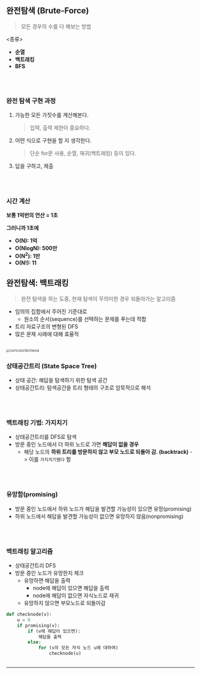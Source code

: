 ## 완전탐색 (Brute-Force)

> 모든 경우의 수를 다 해보는 방법

<종류>

- **순열**
- **백트래킹**
- **BFS**

<br>

<br>

### 완전 탐색 구현 과정

1. 가능한 모든 가짓수를 계산해본다.

   > 입력, 출력 제한이 중요하다.

2. 어떤 식으로 구현을 할 지 생각한다.

   > 단순 for문 사용, 순열, 재귀(백트래킹) 등이 있다.

3. 답을 구하고, 제출

<br>

<br>

### 시간 계산

**보통 1억번의 연산 = 1초**

**그러니까 1초에**

- **O(N):  1억**
- **O(NlogN): 500만**
- **O(N<sup>2</sup>): 1만**
- **O(N!): 11**



## 완전탐색: 백트래킹

> 완전 탐색을 하는 도중, 현재 탐색이 무의미한 경우 되돌아가는 알고리즘

- 임의의 집합에서 주어진 기준대로
  - 원소의 순서(sequence)를 선택하는 문제를 푸는데 적합
- 트리 자료구조의 변형된 DFS
- 많은 문제 사례에 대해 효율적

<br>

<img src="https://user-images.githubusercontent.com/71415474/117146495-38ffa880-adef-11eb-9caf-c808d0c149a9.jpeg" alt="23475C4057BD7D6438" style="zoom:50%;" />

<br>

### 상태공간트리 (State Space Tree)

- 상태 공간: 해답을 탐색하기 위한 탐색 공간
- 상태공간트리: 탐색공간을 트리 형태의 구조로 암묵적으로 해석

<br>

<br>

### 백트래킹 기법: 가지치기

- 상태공간트리를 DFS로 탐색
- 방문 중인 노드에서 더 하위 노드로 가면 **해답이 없을 경우**
  - 해당 노드의 **하위 트리를 방문하지 않고 부모 노드로 되돌아 감. (backtrack)** -> 이를 `가지치기했다` 함

<br>

<br>

### 유망함(promising)

- 방문 중인 노드에서 하위 노드가 해답을 발견할 가능성이 있으면 유망(promising)
- 하위 노드에서 해답을 발견할 가능성이 없으면 유망하지 않음(nonpromising)

<br>

<br>

### 백트래킹 알고리즘

- 상태공간트리 DFS
- 방문 중인 노드가 유망한지 체크
  - 유망하면 해답을 출력
    - node에 해답이 있으면 해답을 출력
    - node에 해답이 없으면 자식노드로 재귀
  - 유망하지 않으면 부모노드로 되돌아감

```python
def checknode(v):
    u = 0
    if promising(v):
        if (v에 해답이 있으면):
            해답을 출력
        else:
            for (v의 모든 자식 노드 u에 대하여)
            	checknode(u)
                
```

---



